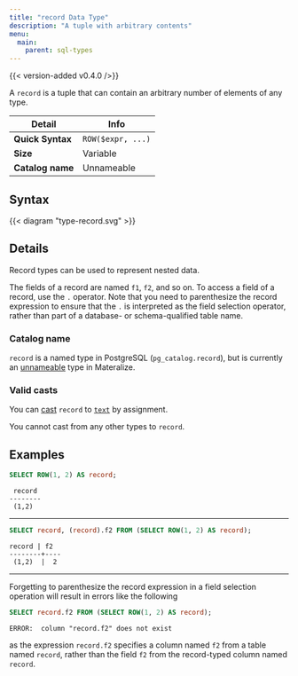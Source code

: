 ```yaml
---
title: "record Data Type"
description: "A tuple with arbitrary contents"
menu:
  main:
    parent: sql-types
---
```


{{< version-added v0.4.0 />}}

A `record` is a tuple that can contain an arbitrary number of elements of any
type.

Detail | Info
-------|------
**Quick Syntax** | `ROW($expr, ...)`
**Size** | Variable
**Catalog name** | Unnameable

## Syntax

{{< diagram "type-record.svg" >}}

## Details

Record types can be used to represent nested data.

The fields of a record are named `f1`, `f2`, and so on. To access a
field of a record, use the `.` operator. Note that you need to parenthesize the
record expression to ensure that the `.` is interpreted as the field selection
operator, rather than part of a database- or schema-qualified table name.

### Catalog name

`record` is a named type in PostgreSQL (`pg_catalog.record`), but is
currently an [unnameable](../#catalog-name) type in Materalize.

### Valid casts

You can [cast](../../functions/cast) `record` to [`text`](../../types/text/) by assignment.

You cannot cast from any other types to `record`.

## Examples

```sql
SELECT ROW(1, 2) AS record;
```
```nofmt
 record
--------
 (1,2)
```

<hr>

```sql
SELECT record, (record).f2 FROM (SELECT ROW(1, 2) AS record);
```
```nofmt
record | f2
--------+----
 (1,2)  |  2
```

<hr>

Forgetting to parenthesize the record expression in a field selection operation
will result in errors like the following

```sql
SELECT record.f2 FROM (SELECT ROW(1, 2) AS record);
```
```nofmt
ERROR:  column "record.f2" does not exist
```

as the expression `record.f2` specifies a column named `f2` from a table named
`record`, rather than the field `f2` from the record-typed column named
`record`.
